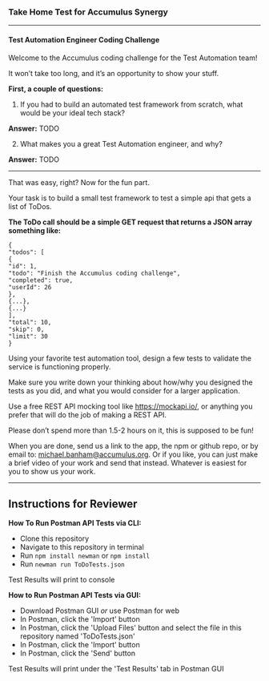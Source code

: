 ### Take Home Test for Accumulus Synergy
---

#### Test Automation Engineer Coding Challenge
Welcome to the Accumulus coding challenge for the Test Automation team! 

It won’t take too long, and it’s an opportunity to show your stuff. 

**First, a couple of questions:**
1) If you had to build an automated test framework from scratch, what would be your ideal
tech stack?

**Answer:** TODO

2) What makes you a great Test Automation engineer, and why?

**Answer:** TODO

---

That was easy, right? Now for the fun part. 

Your task is to build a small test framework to test a simple api that gets a
list of ToDos. 

**The ToDo call should be a simple GET request that returns a JSON array something like:**

```
{
"todos": [
{
"id": 1,
"todo": "Finish the Accumulus coding challenge",
"completed": true,
"userId": 26
},
{...},
{...}
],
"total": 10,
"skip": 0,
"limit": 30
}
```

Using your favorite test automation tool, design a few tests to validate the service is functioning
properly. 

Make sure you write down your thinking about how/why you designed the tests as you
did, and what you would consider for a larger application.

Use a free REST API mocking tool like https://mockapi.io/, or anything you prefer that will do the
job of making a REST API.

Please don’t spend more than 1.5-2 hours on it, this is supposed to be fun!


When you are done, send us a link to the app, the npm or github repo, or by email to:
michael.banham@accumulus.org. Or if you like, you can just make a brief video of your work
and send that instead. Whatever is easiest for you to show us your work.

---

## Instructions for Reviewer

**How To Run Postman API Tests via CLI:**
- Clone this repository
- Navigate to this repository in terminal
- Run `npm install newman` or `npm install`
- Run `newman run ToDoTests.json`

Test Results will print to console

**How to Run Postman API Tests via GUI:**
- Download Postman GUI _or_ use Postman for web
- In Postman, click the 'Import' button
- In Postman, click the 'Upload Files' button and select the file in this repository named 'ToDoTests.json'
- In Postman, click the 'Import' button
- In Postman, click the 'Send' button

Test Results will print under the 'Test Results' tab in Postman GUI


